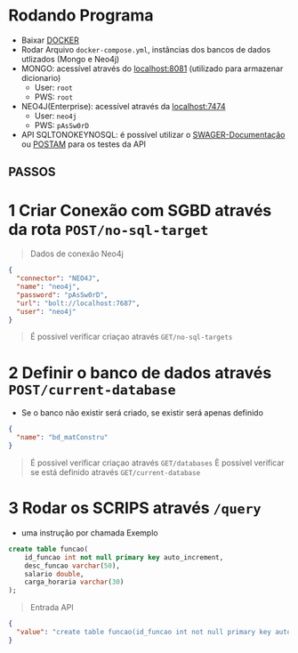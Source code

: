 # Rodando Programa

- Baixar [DOCKER](https://www.docker.com/)
- Rodar Arquivo ```docker-compose.yml```, instâncias dos bancos de dados utlizados (Mongo e Neo4j)
- MONGO: acessível através do [localhost:8081](http://localhost:8081) (utilizado para armazenar dicionario)
  - User: ``root``
  - PWS: ``root``
- NEO4J(Enterprise): acessível através da [localhost:7474](http://localhost:7474)
    - User: ``neo4j``
    - PWS: ``pAsSw0rD``
- API SQLTONOKEYNOSQL: é possível utilizar o [SWAGER-Documentação](http://localhost:8080/swagger) ou [POSTAM](https://www.postman.com/) para os testes da API

## PASSOS

# 1 Criar Conexão com SGBD através da rota ```POST/no-sql-target```
> Dados de conexão Neo4j
```JSON
{
  "connector": "NEO4J",
  "name": "neo4j",
  "password": "pAsSw0rD",
  "url": "bolt://localhost:7687",
  "user": "neo4j"
}
```
> É possivel verificar criaçao através ```GET/no-sql-targets```

# 2 Definir o banco de dados através ```POST/current-database```
- Se o banco não existir será criado, se existir será apenas definido
```JSON
{
  "name": "bd_matConstru"
}
```
> É possivel verificar criaçao através ```GET/databases```
> È possível verificar se está definido através ```GET/current-database```

# 3 Rodar os SCRIPS através ```/query```
* uma instrução por chamada Exemplo
```SQL
create table funcao(
    id_funcao int not null primary key auto_increment,
    desc_funcao varchar(50),
    salario double,
    carga_horaria varchar(30)
);
```
> Entrada API
```JSON
{
  "value": "create table funcao(id_funcao int not null primary key auto_increment,desc_funcao varchar(50),salario double,carga_horaria varchar(30));"
}
```





















